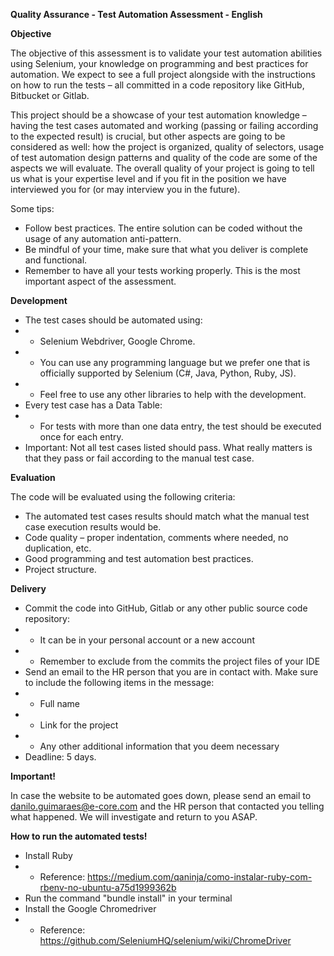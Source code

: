 **Quality Assurance - Test Automation Assessment - English**


**Objective**

The objective of this assessment is to validate your test automation abilities using Selenium, your knowledge on programming and best practices for automation. We expect to see a full project alongside with the instructions on how to run the tests – all committed in a code repository like GitHub, Bitbucket or Gitlab.

This project should be a showcase of your test automation knowledge – having the test cases automated and working (passing or failing according to the expected result) is crucial, but other aspects are going to be considered as well: how the project is organized, quality of selectors, usage of test automation design patterns and quality of the code are some of the aspects we will evaluate. The overall quality of your project is going to tell us what is your expertise level and if you fit in the position we have interviewed you for (or may interview you in the future).

Some tips:
- Follow best practices. The entire solution can be coded without the usage of any automation anti-pattern.
- Be mindful of your time, make sure that what you deliver is complete and functional.
- Remember to have all your tests working properly. This is the most important aspect of the assessment.

**Development**

- The test cases should be automated using:
- - Selenium Webdriver, Google Chrome.
- - You can use any programming language but we prefer one that is officially supported by Selenium (C#, Java, Python, Ruby, JS).
- - Feel free to use any other libraries to help with the development.
- Every test case has a Data Table:
- - For tests with more than one data entry, the test should be executed once for each entry.
- Important: Not all test cases listed should pass. What really matters is that they pass or fail according to the manual test case.

**Evaluation**

The code will be evaluated using the following criteria:
- The automated test cases results should match what the manual test case execution results would be.
- Code quality – proper indentation, comments where needed, no duplication, etc.
- Good programming and test automation best practices.
- Project structure.

**Delivery**
- Commit the code into GitHub, Gitlab or any other public source code repository:
- - It can be in your personal account or a new account
- - Remember to exclude from the commits the project files of your IDE
- Send an email to the HR person that you are in contact with. Make sure to include the following items in the message:
- - Full name
- - Link for the project
- - Any other additional information that you deem necessary
- Deadline: 5 days.

**Important!**

In case the website to be automated goes down, please send an email to danilo.guimaraes@e-core.com and the HR person that contacted you telling what happened. We will investigate and return to you ASAP.

**How to run the automated tests!**

- Install Ruby
- - Reference: https://medium.com/qaninja/como-instalar-ruby-com-rbenv-no-ubuntu-a75d1999362b
- Run the command "bundle install" in your terminal
- Install the Google Chromedriver
- - Reference: https://github.com/SeleniumHQ/selenium/wiki/ChromeDriver
